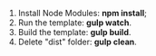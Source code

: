 <ol>
	<li>Install Node Modules: <strong>npm install</strong>;</li>
	<li>Run the template: <strong>gulp watch</strong>.</li>
	<li>Build the template: <strong>gulp build</strong>.</li>
	<li>Delete "dist" folder: <strong>gulp clean</strong>.</li>
</ol>
